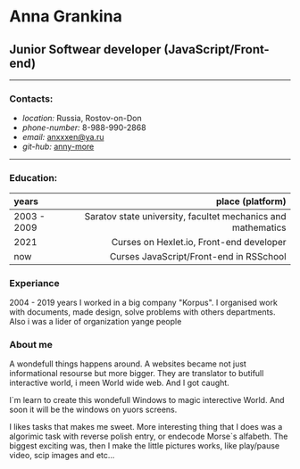# Anna Grankina
## Junior Softwear developer (JavaScript/Front-end)

----------------------------------------------------

### Contacts:
* *location:* Russia, Rostov-on-Don
* *phone-number:* 8-988-990-2868
* *email:* anxxxen@ya.ru
* *git-hub:* [anny-more](https://github.com/anny-more/)

----------------------------------------------------

### Education:

| years       | place (platform)|
| :---------- | --------------------------------------: |
| 2003 - 2009   |   Saratov state university, facultet mechanics and mathematics 
| 2021        |   Curses on Hexlet.io, Front-end developer |
| now         |   Curses JavaScript/Front-end in RSSchool |

### Experiance


2004 - 2019     years I worked in a big company "Korpus". I organised work with documents, made design, solve problems with others departments. Also i was a lider of organization yange people 


### About me

A wondefull things happens around. A websites became not just informational resourse but more bigger. They are translator to butifull interactive world, i meen World wide web. And I got caught.

I`m learn to create this wondefull Windows to magic interective World. And soon it will be the windows on yuors screens.

I likes tasks that makes me sweet. More interesting thing that I does was a algorimic task with reverse polish entry, or endecode Morse`s alfabeth. The biggest exciting was, then I make the little pictures works, like play/pause video, scip images and etc...

